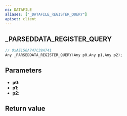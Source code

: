 ```yaml
---
ns: DATAFILE
aliases: ["_DATAFILE_REGISTER_QUERY"]
apiset: client
---
```

## _PARSEDDATA_REGISTER_QUERY

```c
// 0xAE156A747C39A741
Any _PARSEDDATA_REGISTER_QUERY(Any p0,Any p1,Any p2);
```


## Parameters
* **p0**:
* **p1**:
* **p2**:

## Return value

